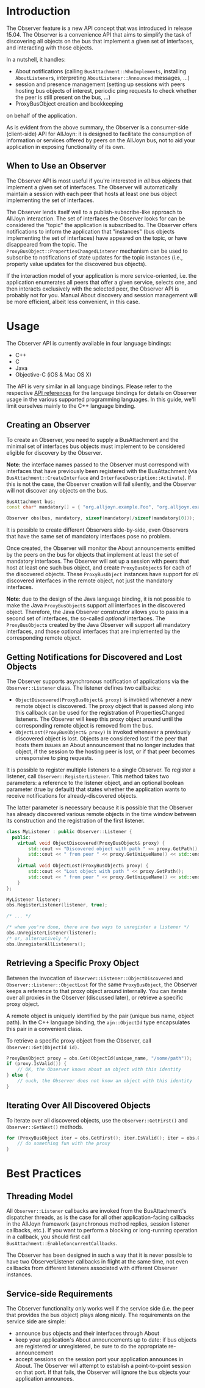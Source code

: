 # Introduction

The Observer feature is a new API concept that was introduced in release 15.04.
The Observer is a convenience API that aims to simplify the task of discovering
all objects on the bus that implement a given set of interfaces, and interacting
with those objects.

In a nutshell, it handles:

  * About notifications (calling `BusAttachment::WhoImplements`, installing
    `AboutListener`s, interpreting `AboutListener::Announced` messages, ...)
  * session and presence management (setting up sessions with peers hosting bus
    objects of interest, periodic ping requests to check whether the peer is
    still present on the bus, ...)
  * ProxyBusObject creation and bookkeeping

on behalf of the application.

As is evident from the above summary, the Observer is a consumer-side
(client-side) API for AllJoyn: it is designed to facilitate the consumption of
information or services offered by peers on the AllJoyn bus, not to aid your
application in exposing functionality of its own.

## When to Use an Observer

The Observer API is most useful if you're interested in _all_ bus objects that
implement a given set of interfaces. The Observer will automatically maintain a
session with each peer that hosts at least one bus object implementing the set
of interfaces.

The Observer lends itself well to a publish-subscribe-like approach to AllJoyn
interaction. The set of interfaces the Observer looks for can be considered the
"topic" the application is subscribed to. The Observer offers notifications to
inform the application that "instances" (bus objects implementing the set of
interfaces) have appeared on the topic, or have disappeared from the topic. The
`ProxyBusObject::PropertiesChangedListener` mechanism can be used to subscribe
to notifications of state updates for the topic instances (i.e., property value
updates for the discovered bus objects).

If the interaction model of your application is more service-oriented, i.e. the
application enumerates all peers that offer a given service, selects one, and
then interacts exclusively with the selected peer, the Observer API is probably
not for you. Manual About discovery and session management will be more
efficient, albeit less convenient, in this case.

# Usage

The Observer API is currently available in four language bindings:

  * C++
  * C
  * Java
  * Objective-C (iOS &amp; Mac OS X)

The API is very similar in all language bindings. Please refer to the respective
[API references][api-ref] for the language bindings for details on Observer
usage in the various supported programming languages. In this guide, we'll limit
ourselves mainly to the C++ language binding.

## Creating an Observer

To create an Observer, you need to supply a BusAttachment and the minimal set of
interfaces bus objects must implement to be considered eligible for discovery by
the Observer.

**Note:** the interface names passed to the Observer must correspond with
interfaces that have previously been registered with the BusAttachment (via
`BusAttachment::CreateInterface` and `InterfaceDescription::Activate`). If this
is not the case, the Observer creation will fail silently, and the Observer will
not discover any objects on the bus.

```cpp
BusAttachment bus;
const char* mandatory[] = { "org.alljoyn.example.Foo", "org.alljoyn.example.Bar" };

Observer obs(bus, mandatory, sizeof(mandatory)/sizeof(mandatory[0]));
```

It is possible to create different Observers side-by-side, even Observers that
have the same set of mandatory interfaces pose no problem.

Once created, the Observer will monitor the About announcements emitted by the
peers on the bus for objects that implement at least the set of mandatory
interfaces. The Observer will set up a session with peers that host at least one
such bus object, and create `ProxyBusObject`s for each of the discovered
objects. These `ProxyBusObject` instances have support for _all_ discovered
interfaces in the remote object, not just the mandatory interfaces.

**Note:** due to the design of the Java language binding, it is not possible to
make the Java `ProxyBusObject`s support all interfaces in the discovered object.
Therefore, the Java Observer constructor allows you to pass in a second set of
interfaces, the so-called _optional_ interfaces. The `ProxyBusObject`s created
by the Java Observer will support all mandatory interfaces, and those optional
interfaces that are implemented by the corresponding remote object.

## Getting Notifications for Discovered and Lost Objects

The Observer supports asynchronous notification of applications via the
`Observer::Listener` class. The listener defines two callbacks:

  * `ObjectDiscovered(ProxyBusObject& proxy)` is invoked whenever a new remote
    object is discovered. The proxy object that is passed along into this
    callback can be used for the registration of PropertiesChanged listeners.
    The Observer will keep this proxy object around until the corresponding
    remote object is removed from the bus.
  * `ObjectLost(ProxyBusObject& proxy)` is invoked whenever a previously
    discovered object is lost. Objects are considered lost if
    the peer that hosts them issues an About announcement that no longer
    includes that object, if the session to the hosting peer is
    lost, or if that peer becomes unresponsive to ping requests.

It is possible to register multiple listeners to a single Observer. To register
a listener, call `Observer::RegisterListener`. This method takes two parameters:
a reference to the listener object, and an optional boolean parameter (true by
default) that states whether the application wants to receive notifications for
already-discovered objects.

The latter parameter is necessary because it is possible that the Observer has
already discovered various remote objects in the time window between its
construction and the registration of the first listener.

```cpp
class MyListener : public Observer::Listener {
  public:
    virtual void ObjectDiscovered(ProxyBusObject& proxy) {
        std::cout << "Discovered object with path " << proxy.GetPath();
        std::cout << " from peer " << proxy.GetUniqueName() << std::endl;
    }
    virtual void ObjectLost(ProxyBusObject& proxy) {
        std::cout << "Lost object with path " << proxy.GetPath();
        std::cout << " from peer " << proxy.GetUniqueName() << std::endl;
    }
};

MyListener listener;
obs.RegisterListener(listener, true);

/* ... */

/* when you're done, there are two ways to unregister a listener */
obs.UnregisterListener(listener);
/* or, alternatively */
obs.UnregisterAllListeners();
```

## Retrieving a Specific Proxy Object

Between the invocation of `Observer::Listener::ObjectDiscovered` and
`Observer::Listener::ObjectLost` for the same `ProxyBusObject`, the Observer
keeps a reference to that proxy object around internally. You can iterate over
all proxies in the Observer (discussed later), or retrieve a specific proxy
object.

A remote object is uniquely identified by the pair (unique bus name, object
path). In the C++ language binding, the `ajn::ObjectId` type encapsulates this
pair in a convenient class.

To retrieve a specific proxy object from the Observer, call
`Observer::Get(ObjectId id)`.

```cpp
ProxyBusObject proxy = obs.Get(ObjectId(unique_name, "/some/path"));
if (proxy.IsValid()) {
    // OK, the Observer knows about an object with this identity
} else {
    // ouch, the Observer does not know an object with this identity
}
```

## Iterating Over All Discovered Objects

To iterate over all discovered objects, use the `Observer::GetFirst()` and
`Observer::GetNext()` methods.

```cpp
for (ProxyBusObject iter = obs.GetFirst(); iter.IsValid(); iter = obs.GetNext(iter)) {
    // do something fun with the proxy
}
```
# Best Practices

## Threading Model

All `Observer::Listener` callbacks are invoked from the BusAttachment's
dispatcher threads, as is the case for all other application-facing callbacks in
the AllJoyn framework (asynchronous method replies, session listener callbacks,
etc.). If you want to perform a blocking or long-running operation in a
callback, you should first call `BusAttachment::EnableConcurrentCallbacks`.

The Observer has been designed in such a way that it is never possible to have
two ObserverListener callbacks in flight at the same time, not even callbacks
from different listeners associated with different Observer instances.

## Service-side Requirements

The Observer functionality only works well if the service side (i.e. the peer
that provides the bus object) plays along nicely. The requirements on the
service side are simple:

  * announce bus objects and their interfaces through About
  * keep your application's About announcements up to date: if bus objects are
    registered or unregistered, be sure to do the appropriate re-announcement
  * accept sessions on the session port your application announces in About. The
    Observer will attempt to establish a point-to-point session on that port. If
    that fails, the Observer will ignore the bus objects your application
    announces.

[api-ref]: /develop/api-reference/index
